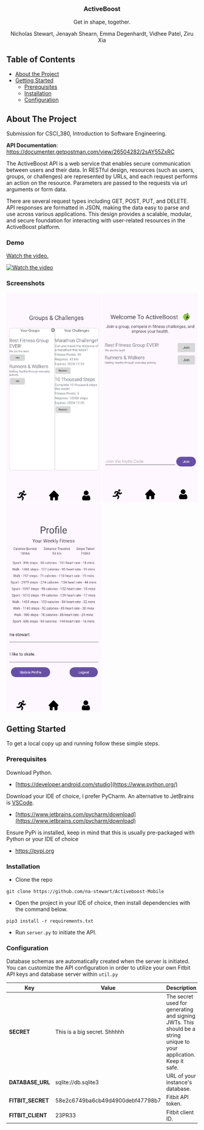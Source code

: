 <!-- PROJECT LOGO -->
<br />
<p align="center">
  <h3 align="center">ActiveBoost</h3>

  <p align="center">
    Get in shape, together.
  </p>
  <p align="center">
    Nicholas Stewart, Jenayah Shearn, Emma Degenhardt, Vidhee Patel, Ziru Xia
  </p>
</p>

<!-- TABLE OF CONTENTS -->
## Table of Contents

* [About the Project](#about-the-project)
* [Getting Started](#getting-started)
  * [Prerequisites](#prerequisites)
  * [Installation](#installation)
  * [Configuration](#configuration)

<!-- ABOUT THE PROJECT -->
## About The Project

Submission for CSCI_380, Introduction to Software Engineering.

**API Documentation**: https://documenter.getpostman.com/view/26504282/2sAY55ZxRC

The ActiveBoost API is a web service that enables secure communication between users and their data. 
In RESTful design, resources (such as users, groups, or challenges) are represented by URLs, and each request performs an action on the resource. 
Parameters are passed to the requests via url arguments or form data.

There are several request types including GET, POST, PUT, and DELETE. 
API responses are formatted in JSON, making the data easy to parse and use across various applications. 
This design provides a scalable, modular, and secure foundation for interacting with user-related resources in the ActiveBoost platform.

### Demo

[Watch the video.](https://www.youtube.com/watch?v=iu8YumIYoS8)

[![Watch the video](https://img.youtube.com/vi/iu8YumIYoS8/0.jpg)](https://www.youtube.com/watch?v=iu8YumIYoS8)

### Screenshots

<div>
  <img src="https://github.com/na-stewart/Activeboost-Mobile/blob/master/preview/preview2.PNG" alt="Image 2" width="250" height="550">
  <img src="https://github.com/na-stewart/Activeboost-Mobile/blob/master/preview/preview.PNG" alt="Image 1" width="250" height="550">
  <img src="https://github.com/na-stewart/Activeboost-Mobile/blob/master/preview/preview3.PNG" alt="Image 3" width="250" height="550">
</div>

<!-- GETTING STARTED -->
## Getting Started

To get a local copy up and running follow these simple steps.

### Prerequisites

Download Python.

* [https://developer.android.com/studio](https://www.python.org/)

Download your IDE of choice, I prefer PyCharm. An alternative to JetBrains is [VSCode](https://code.visualstudio.com/).

* [https://www.jetbrains.com/pycharm/download](https://www.jetbrains.com/pycharm/download)

Ensure PyPi is installed, keep in mind that this is usually pre-packaged with Python or your IDE of choice

* https://pypi.org

### Installation

* Clone the repo
  
```shell
git clone https://github.com/na-stewart/Activeboost-Mobile
```

* Open the project in your IDE of choice, then install dependencies with the command below.

```shell
pip3 install -r requirements.txt
```

* Run `server.py` to initiate the API.

### Configuration

Database schemas are automatically created when the server is initiated. You can customize the API configuration in order to utilize your own Fitbit API keys and database server within `util.py`

| Key               | Value                            | Description                                                                                                        |
|-------------------|----------------------------------|--------------------------------------------------------------------------------------------------------------------|
| **SECRET**        | This is a big secret. Shhhhh     | The secret used for generating and signing JWTs. This should be a string unique to your application. Keep it safe. |
| **DATABASE_URL**  | sqlite://db.sqlite3              | URL of your instance's database.                                                                                   |
| **FITBIT_SECRET** | 58e2c6749ba6cb49d4900debf47798b7 | Fitbit API token.                                                                                                  |
| **FITBIT_CLIENT** | 23PR33                           | Fitbit client ID.                                                                                                  |



